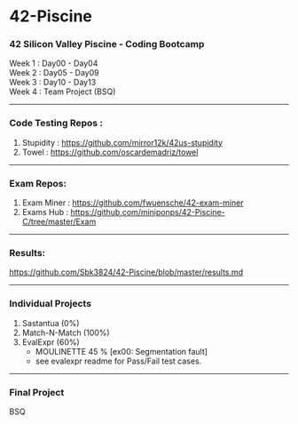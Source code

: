 # 42-Piscine
### 42 Silicon Valley Piscine - Coding Bootcamp

Week 1 : Day00 - Day04 <br>
Week 2 : Day05 - Day09 <br>
Week 3 : Day10 - Day13 <br>
Week 4 : Team Project (BSQ)

***

### Code Testing Repos :
1. Stupidity : https://github.com/mirror12k/42us-stupidity
2. Towel : https://github.com/oscardemadriz/towel

***

### Exam Repos:
1. Exam Miner : https://github.com/fwuensche/42-exam-miner
2. Exams Hub : https://github.com/miniponps/42-Piscine-C/tree/master/Exam

***

### Results:
   https://github.com/Sbk3824/42-Piscine/blob/master/results.md

***

### Individual Projects
1. Sastantua (0%)
2. Match-N-Match (100%)
3. EvalExpr (60%)
   - MOULINETTE 45 % [ex00: Segmentation fault]
   - see evalexpr readme for Pass/Fail test cases.
   
 ***

### Final Project
BSQ 

